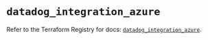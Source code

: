 # `datadog_integration_azure`

Refer to the Terraform Registry for docs: [`datadog_integration_azure`](https://registry.terraform.io/providers/datadog/datadog/3.56.0/docs/resources/integration_azure).
